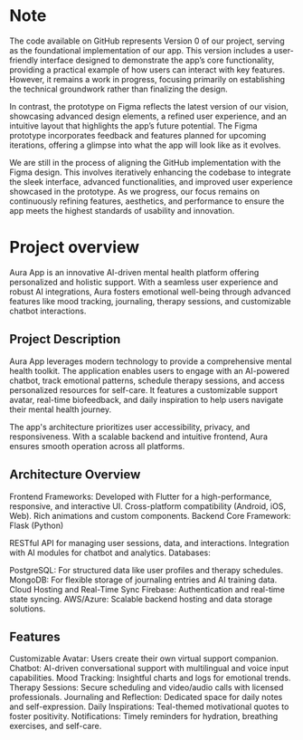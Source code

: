 # Note

The code available on GitHub represents Version 0 of our project, serving as the foundational implementation of our app. This version includes a user-friendly interface designed to demonstrate the app’s core functionality, providing a practical example of how users can interact with key features. However, it remains a work in progress, focusing primarily on establishing the technical groundwork rather than finalizing the design.

In contrast, the prototype on Figma reflects the latest version of our vision, showcasing advanced design elements, a refined user experience, and an intuitive layout that highlights the app’s future potential. The Figma prototype incorporates feedback and features planned for upcoming iterations, offering a glimpse into what the app will look like as it evolves.

We are still in the process of aligning the GitHub implementation with the Figma design. This involves iteratively enhancing the codebase to integrate the sleek interface, advanced functionalities, and improved user experience showcased in the prototype. As we progress, our focus remains on continuously refining features, aesthetics, and performance to ensure the app meets the highest standards of usability and innovation.

# Project overview
Aura App is an innovative AI-driven mental health platform offering personalized and holistic support. With a seamless user experience and robust AI integrations, Aura fosters emotional well-being through advanced features like mood tracking, journaling, therapy sessions, and customizable chatbot interactions.

## Project Description
Aura App leverages modern technology to provide a comprehensive mental health toolkit. The application enables users to engage with an AI-powered chatbot, track emotional patterns, schedule therapy sessions, and access personalized resources for self-care. It features a customizable support avatar, real-time biofeedback, and daily inspiration to help users navigate their mental health journey.

The app's architecture prioritizes user accessibility, privacy, and responsiveness. With a scalable backend and intuitive frontend, Aura ensures smooth operation across all platforms.

## Architecture Overview
Frontend
Frameworks:
Developed with Flutter for a high-performance, responsive, and interactive UI.
Cross-platform compatibility (Android, iOS, Web).
Rich animations and custom components.
Backend
Core Framework: Flask (Python)

RESTful API for managing user sessions, data, and interactions.
Integration with AI modules for chatbot and analytics.
Databases:

PostgreSQL: For structured data like user profiles and therapy schedules.
MongoDB: For flexible storage of journaling entries and AI training data.
Cloud Hosting and Real-Time Sync
Firebase: Authentication and real-time state syncing.
AWS/Azure: Scalable backend hosting and data storage solutions.

## Features
Customizable Avatar: Users create their own virtual support companion.
Chatbot: AI-driven conversational support with multilingual and voice input capabilities.
Mood Tracking: Insightful charts and logs for emotional trends.
Therapy Sessions: Secure scheduling and video/audio calls with licensed professionals.
Journaling and Reflection: Dedicated space for daily notes and self-expression.
Daily Inspirations: Teal-themed motivational quotes to foster positivity.
Notifications: Timely reminders for hydration, breathing exercises, and self-care.

